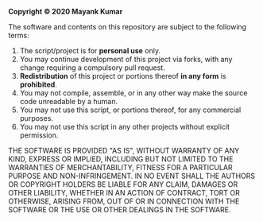 **Copyright © 2020 Mayank Kumar**

The software and contents on this repository are subject to the following terms:
1. The script/project is for **personal use** only.
2. You may continue development of this project via forks, with any change requiring a compulsory pull request.
3. **Redistribution** of this project or portions thereof **in any form** is **prohibited**.
4. You may not compile, assemble, or in any other way make the source code unreadable by a human.
5. You may not use this script, or portions thereof, for any commercial purposes.
6. You may not use this script in any other projects without explicit permission.

THE SOFTWARE IS PROVIDED "AS IS", WITHOUT WARRANTY OF ANY KIND, EXPRESS OR IMPLIED, INCLUDING BUT NOT LIMITED TO THE WARRANTIES OF MERCHANTABILITY, FITNESS FOR A PARTICULAR PURPOSE AND NON-INFRINGEMENT. IN NO EVENT SHALL THE AUTHORS OR COPYRIGHT HOLDERS BE LIABLE FOR ANY CLAIM, DAMAGES OR OTHER LIABILITY, WHETHER IN AN ACTION OF CONTRACT, TORT OR OTHERWISE, ARISING FROM, OUT OF OR IN CONNECTION WITH THE SOFTWARE OR THE USE OR OTHER DEALINGS IN THE SOFTWARE.